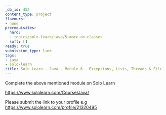 ```yaml
---
_db_id: 452
content_type: project
flavours:
- none
prerequisites:
  hard:
  - topics/solo-learn/java/5-more-on-classes
  soft: []
ready: true
submission_type: link
tags:
- java
- solo-learn
title: Solo Learn - Java - Module 6 - Exceptions, Lists, Threads & Files
---
```


Complete the above mentioned module on Solo Learn

https://www.sololearn.com/Course/Java/

Please submit the link to your profile e.g https://www.sololearn.com/profile/21320495